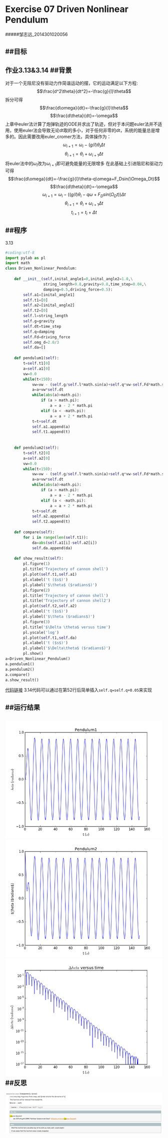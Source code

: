 # Exercise 07 Driven Nonlinear Pendulum
#####邹志远_2014301020056

##目标
---
作业3.13&3.14
##背景
---
对于一个无阻尼没有驱动力作简谐运动的摆，它的运动满足以下方程:
$$\frac{d^2\theta}{dt^2}=-\frac{g}{l}\theta$$
拆分可得
$$\frac{d\omega}{dt}=-\frac{g}{l}\theta$$
$$\frac{d\theta}{dt}=-\omega$$
上章中euler法计算了炮弹轨迹的ODE并求出了轨迹，但对于本问题euler法并不适用，使用euler法会导致无论dt取的多小，对于任何非零的dt，系统的能量总是增多的。因此需要改用euler_cromer方法，具体操作为：
$$\omega_{i+1}=\omega_i-(g/l)\theta_i\Delta t$$
$$\theta_{i+1}=\theta_i+\omega_{i+1}\Delta t$$
将euler法中的$\omega_i$改为$\omega_{i+1}$即可避免能量的无限增多
在此基础上引进阻尼和驱动力可得
$$\frac{d\omega}{dt}=-\frac{g}{l}\theta-q\omega+F_Dsin(\Omega_Dt)$$
$$\frac{d\theta}{dt}=-\omega$$
$$\omega_{i+1}=\omega_i-((g/l)\theta_i-q\omega+F_Dsin(\Omega_Dt))\Delta t$$
$$\theta_{i+1}=\theta_i+\omega_{i+1}\Delta t$$
$$t_{i+1}=t_i+\Delta t$$

##程序
---
3.13
```python
#coding:utf-8
import pylab as pl
import math
class Driven_Nonlinear_Pendulum:

    def __init__(self,inital_angle1=0,inital_angle2=1.0,\
                 string_length=9.8,gravity=9.8,time_step=0.04,\
                 damping=0.5,driving_force=0.5):
        self.a1=[inital_angle1]
        self.t1=[0]
        self.a2=[inital_angle2]
        self.t2=[0]
        self.l=string_length
        self.g=gravity
        self.dt=time_step
        self.q=damping
        self.Fd=driving_force
        self.omg_d=2.0/3
        self.da=[]

    def pendulum1(self):
        t=self.t1[0]
        a=self.a1[0]
        vw=0.0
        while(t<150):
            vw=vw - (self.g/self.l*math.sin(a)+self.q*vw-self.Fd*math.sin(self.omg_d*t))*self.dt
            a=a+vw*self.dt
            while(abs(a)>math.pi):
                if (a > math.pi):
                    a = a - 2 * math.pi
                elif (a < -math.pi):
                    a = a + 2 * math.pi
            t=t+self.dt
            self.a1.append(a)
            self.t1.append(t)


    def pendulum2(self):
        t=self.t2[0]
        a=self.a2[0]
        vw=0.0
        while(t<150):
            vw=vw - (self.g/self.l*math.sin(a)+self.q*vw-self.Fd*math.sin(self.omg_d*t))*self.dt
            a=a+vw*self.dt
            while(abs(a)>math.pi):
                if (a > math.pi):
                    a = a - 2 * math.pi
                elif (a < -math.pi):
                    a = a + 2 * math.pi
            t=t+self.dt
            self.a2.append(a)
            self.t2.append(t)

    def compare(self):
        for i in range(len(self.t1)):
            da=abs(self.a1[i]-self.a2[i])
            self.da.append(da)

    def show_result(self):
        pl.figure(1)
        pl.title('Trajectory of cannon shell')
        pl.plot(self.t1,self.a1)
        pl.xlabel('t ($s$)')
        pl.ylabel('$\theta$ ($radians$)')
        pl.figure(2)
        pl.title('Trajectory of cannon shell')
        pl.title('Trajectory of cannon shell2')
        pl.plot(self.t2,self.a2)
        pl.xlabel('t ($s$)')
        pl.ylabel('$\theta ($radians$)')
        pl.figure(3)
        pl.title('$\Delta \theta$ versus time')
        pl.yscale('log')
        pl.plot(self.t1,self.da)
        pl.xlabel('t ($s$)')
        pl.ylabel('$\Delta\theta$ ($radians$)')
        pl.show()
a=Driven_Nonlinear_Pendulum()
a.pendulum1()
a.pendulum2()
a.compare()
a.show_result()
```
[代码链接](https://github.com/whobuki/computational_physics_N2014301020056/blob/master/exercise07.py)
3.14代码可以通过在第52行后简单插入```self.q=self.q+0.05```来实现

##运行结果
---
![](https://github.com/whobuki/computational_physics_N2014301020056/blob/master/ex7_1.png)
![](https://github.com/whobuki/computational_physics_N2014301020056/blob/master/ex7_2.png)
![](https://github.com/whobuki/computational_physics_N2014301020056/blob/master/ex7_3.png)
##反思
---
![](https://github.com/whobuki/computational_physics_N2014301020056/blob/master/ex7_4.png)
